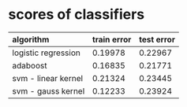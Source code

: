 # scores of classifiers

| algorithm           | train error | test error |
| :------------------ | :---------- | :--------- |
| logistic regression | 0.19978     | 0.22967    |
| adaboost            | 0.16835     | 0.21771    |
| svm - linear kernel | 0.21324     | 0.23445    |
| svm - gauss kernel  | 0.12233     | 0.23924    |
